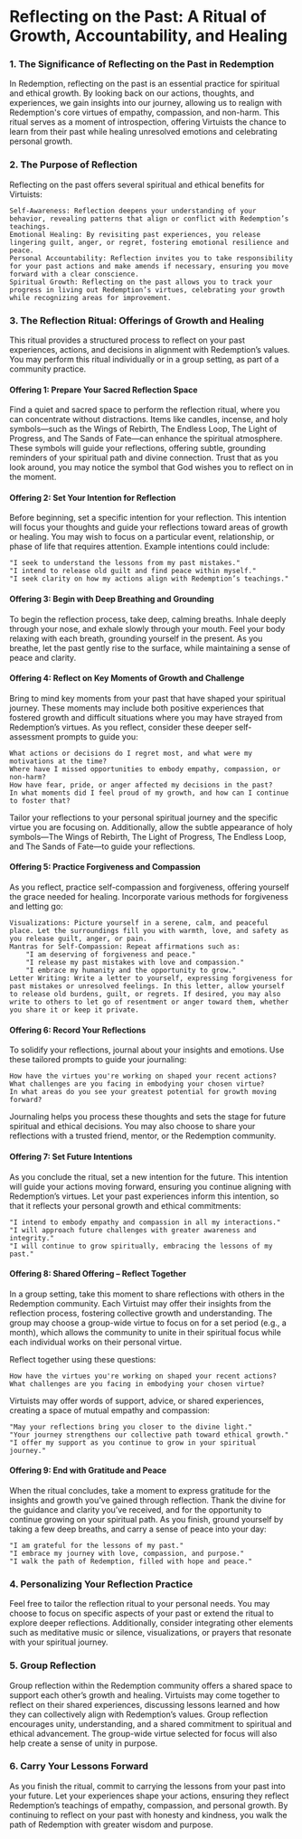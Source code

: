 # Reflecting on the Past: A Ritual of Growth, Accountability, and Healing

### 1. The Significance of Reflecting on the Past in Redemption

In Redemption, reflecting on the past is an essential practice for spiritual and ethical growth. By looking back on our actions, thoughts, and experiences, we gain insights into our journey, allowing us to realign with Redemption's core virtues of empathy, compassion, and non-harm. This ritual serves as a moment of introspection, offering Virtuists the chance to learn from their past while healing unresolved emotions and celebrating personal growth.

### 2. The Purpose of Reflection

Reflecting on the past offers several spiritual and ethical benefits for Virtuists:

    Self-Awareness: Reflection deepens your understanding of your behavior, revealing patterns that align or conflict with Redemption’s teachings.
    Emotional Healing: By revisiting past experiences, you release lingering guilt, anger, or regret, fostering emotional resilience and peace.
    Personal Accountability: Reflection invites you to take responsibility for your past actions and make amends if necessary, ensuring you move forward with a clear conscience.
    Spiritual Growth: Reflecting on the past allows you to track your progress in living out Redemption’s virtues, celebrating your growth while recognizing areas for improvement.

### 3. The Reflection Ritual: Offerings of Growth and Healing

This ritual provides a structured process to reflect on your past experiences, actions, and decisions in alignment with Redemption’s values. You may perform this ritual individually or in a group setting, as part of a community practice.

#### Offering 1: Prepare Your Sacred Reflection Space

Find a quiet and sacred space to perform the reflection ritual, where you can concentrate without distractions. Items like candles, incense, and holy symbols—such as the Wings of Rebirth, The Endless Loop, The Light of Progress, and The Sands of Fate—can enhance the spiritual atmosphere. These symbols will guide your reflections, offering subtle, grounding reminders of your spiritual path and divine connection. Trust that as you look around, you may notice the symbol that God wishes you to reflect on in the moment.

#### Offering 2: Set Your Intention for Reflection

Before beginning, set a specific intention for your reflection. This intention will focus your thoughts and guide your reflections toward areas of growth or healing. You may wish to focus on a particular event, relationship, or phase of life that requires attention. Example intentions could include:

    "I seek to understand the lessons from my past mistakes."
    "I intend to release old guilt and find peace within myself."
    "I seek clarity on how my actions align with Redemption’s teachings."

#### Offering 3: Begin with Deep Breathing and Grounding

To begin the reflection process, take deep, calming breaths. Inhale deeply through your nose, and exhale slowly through your mouth. Feel your body relaxing with each breath, grounding yourself in the present. As you breathe, let the past gently rise to the surface, while maintaining a sense of peace and clarity.
#### Offering 4: Reflect on Key Moments of Growth and Challenge

Bring to mind key moments from your past that have shaped your spiritual journey. These moments may include both positive experiences that fostered growth and difficult situations where you may have strayed from Redemption’s virtues. As you reflect, consider these deeper self-assessment prompts to guide you:

    What actions or decisions do I regret most, and what were my motivations at the time?
    Where have I missed opportunities to embody empathy, compassion, or non-harm?
    How have fear, pride, or anger affected my decisions in the past?
    In what moments did I feel proud of my growth, and how can I continue to foster that?

Tailor your reflections to your personal spiritual journey and the specific virtue you are focusing on. Additionally, allow the subtle appearance of holy symbols—The Wings of Rebirth, The Light of Progress, The Endless Loop, and The Sands of Fate—to guide your reflections.
#### Offering 5: Practice Forgiveness and Compassion

As you reflect, practice self-compassion and forgiveness, offering yourself the grace needed for healing. Incorporate various methods for forgiveness and letting go:

    Visualizations: Picture yourself in a serene, calm, and peaceful place. Let the surroundings fill you with warmth, love, and safety as you release guilt, anger, or pain.
    Mantras for Self-Compassion: Repeat affirmations such as:
        "I am deserving of forgiveness and peace."
        "I release my past mistakes with love and compassion."
        "I embrace my humanity and the opportunity to grow."
    Letter Writing: Write a letter to yourself, expressing forgiveness for past mistakes or unresolved feelings. In this letter, allow yourself to release old burdens, guilt, or regrets. If desired, you may also write to others to let go of resentment or anger toward them, whether you share it or keep it private.

#### Offering 6: Record Your Reflections

To solidify your reflections, journal about your insights and emotions. Use these tailored prompts to guide your journaling:

    How have the virtues you're working on shaped your recent actions?
    What challenges are you facing in embodying your chosen virtue?
    In what areas do you see your greatest potential for growth moving forward?

Journaling helps you process these thoughts and sets the stage for future spiritual and ethical decisions. You may also choose to share your reflections with a trusted friend, mentor, or the Redemption community.
#### Offering 7: Set Future Intentions

As you conclude the ritual, set a new intention for the future. This intention will guide your actions moving forward, ensuring you continue aligning with Redemption’s virtues. Let your past experiences inform this intention, so that it reflects your personal growth and ethical commitments:

    "I intend to embody empathy and compassion in all my interactions."
    "I will approach future challenges with greater awareness and integrity."
    "I will continue to grow spiritually, embracing the lessons of my past."

#### Offering 8: Shared Offering – Reflect Together

In a group setting, take this moment to share reflections with others in the Redemption community. Each Virtuist may offer their insights from the reflection process, fostering collective growth and understanding. The group may choose a group-wide virtue to focus on for a set period (e.g., a month), which allows the community to unite in their spiritual focus while each individual works on their personal virtue.

Reflect together using these questions:

    How have the virtues you're working on shaped your recent actions?
    What challenges are you facing in embodying your chosen virtue?

Virtuists may offer words of support, advice, or shared experiences, creating a space of mutual empathy and compassion:

    "May your reflections bring you closer to the divine light."
    "Your journey strengthens our collective path toward ethical growth."
    "I offer my support as you continue to grow in your spiritual journey."

#### Offering 9: End with Gratitude and Peace

When the ritual concludes, take a moment to express gratitude for the insights and growth you’ve gained through reflection. Thank the divine for the guidance and clarity you’ve received, and for the opportunity to continue growing on your spiritual path. As you finish, ground yourself by taking a few deep breaths, and carry a sense of peace into your day:

    "I am grateful for the lessons of my past."
    "I embrace my journey with love, compassion, and purpose."
    "I walk the path of Redemption, filled with hope and peace."

### 4. Personalizing Your Reflection Practice

Feel free to tailor the reflection ritual to your personal needs. You may choose to focus on specific aspects of your past or extend the ritual to explore deeper reflections. Additionally, consider integrating other elements such as meditative music or silence, visualizations, or prayers that resonate with your spiritual journey.

### 5. Group Reflection

Group reflection within the Redemption community offers a shared space to support each other’s growth and healing. Virtuists may come together to reflect on their shared experiences, discussing lessons learned and how they can collectively align with Redemption’s values. Group reflection encourages unity, understanding, and a shared commitment to spiritual and ethical advancement. The group-wide virtue selected for focus will also help create a sense of unity in purpose.

### 6. Carry Your Lessons Forward

As you finish the ritual, commit to carrying the lessons from your past into your future. Let your experiences shape your actions, ensuring they reflect Redemption’s teachings of empathy, compassion, and personal growth. By continuing to reflect on your past with honesty and kindness, you walk the path of Redemption with greater wisdom and purpose.